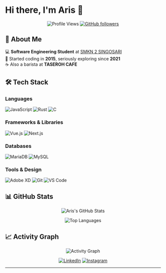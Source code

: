 # Hi there, I'm **Aris** 👋

<div align="center">

![Profile Views](https://komarev.com/ghpvc/?username=aris&color=blue)
[![GitHub followers](https://img.shields.io/github/followers/aris?label=Follow&style=social)](https://github.com/aris)

</div>

## 🚀 About Me

💻 **Software Engineering Student** at [SMKN 2 SINGOSARI](https://www.smkn2singosari.sch.id)  
🚀 Started coding in **2015**, seriously exploring since **2021**  
☕ Also a barista at **TASEROH CAFE**  

## 🛠️ Tech Stack

### Languages
![JavaScript](https://img.shields.io/badge/JavaScript-F7DF1E?style=for-the-badge&logo=javascript&logoColor=black)
![Rust](https://img.shields.io/badge/Rust-000000?style=for-the-badge&logo=rust&logoColor=white)
![C](https://img.shields.io/badge/C-00599C?style=for-the-badge&logo=c&logoColor=white)

### Frameworks & Libraries
![Vue.js](https://img.shields.io/badge/Vue.js-35495E?style=for-the-badge&logo=vue.js&logoColor=4FC08D)
![Next.js](https://img.shields.io/badge/Next.js-000000?style=for-the-badge&logo=next.js&logoColor=white)

### Databases
![MariaDB](https://img.shields.io/badge/MariaDB-003545?style=for-the-badge&logo=mariadb&logoColor=white)
![MySQL](https://img.shields.io/badge/MySQL-4479A1?style=for-the-badge&logo=mysql&logoColor=white)

### Tools & Design
![Adobe XD](https://img.shields.io/badge/Adobe%20XD-470137?style=for-the-badge&logo=Adobe%20XD&logoColor=FF61F6)
![Git](https://img.shields.io/badge/Git-F05032?style=for-the-badge&logo=git&logoColor=white)
![VS Code](https://img.shields.io/badge/VS%20Code-007ACC?style=for-the-badge&logo=visual-studio-code&logoColor=white)

## 📊 GitHub Stats

<div align="center">

![Aris's GitHub Stats](https://github-readme-stats.vercel.app/api?username=Witthayanuraks&show_icons=true&theme=dark&hide_border=true&count_private=true)

![Top Languages](https://github-readme-stats.vercel.app/api/top-langs/?username=Witthayanuraks&theme=dark&hide_border=true&layout=compact&count_private=true)

</div>

## 📈 Activity Graph

<div align="center">

![Activity Graph](https://github-readme-activity-graph.vercel.app/graph?username=Witthayanuraks&theme=react-dark&hide_border=true)

</div>

<div align="center">

[![LinkedIn](https://img.shields.io/badge/LinkedIn-0077B5?style=for-the-badge&logo=linkedin&logoColor=white)](https://id.linkedin.com/in/harris-maulana-saputra-97275132a?original_referer=https%3A%2F%2Fwww.google.com%2F)
[![Instagram](https://img.shields.io/badge/Instagram-E4405F?style=for-the-badge&logo=instagram&logoColor=white)](https://instagram.com/helvatich)

</div>

---

